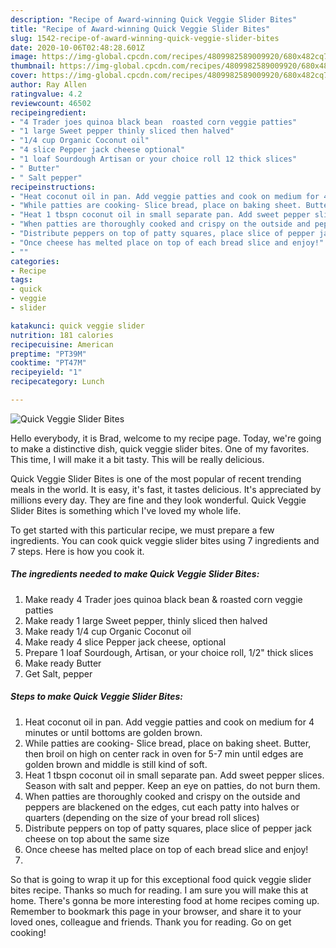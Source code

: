 ```yaml
---
description: "Recipe of Award-winning Quick Veggie Slider Bites"
title: "Recipe of Award-winning Quick Veggie Slider Bites"
slug: 1542-recipe-of-award-winning-quick-veggie-slider-bites
date: 2020-10-06T02:48:28.601Z
image: https://img-global.cpcdn.com/recipes/4809982589009920/680x482cq70/quick-veggie-slider-bites-recipe-main-photo.jpg
thumbnail: https://img-global.cpcdn.com/recipes/4809982589009920/680x482cq70/quick-veggie-slider-bites-recipe-main-photo.jpg
cover: https://img-global.cpcdn.com/recipes/4809982589009920/680x482cq70/quick-veggie-slider-bites-recipe-main-photo.jpg
author: Ray Allen
ratingvalue: 4.2
reviewcount: 46502
recipeingredient:
- "4 Trader joes quinoa black bean  roasted corn veggie patties"
- "1 large Sweet pepper thinly sliced then halved"
- "1/4 cup Organic Coconut oil"
- "4 slice Pepper jack cheese optional"
- "1 loaf Sourdough Artisan or your choice roll 12 thick slices"
- " Butter"
- " Salt pepper"
recipeinstructions:
- "Heat coconut oil in pan. Add veggie patties and cook on medium for 4 minutes or until bottoms are golden brown."
- "While patties are cooking- Slice bread, place on baking sheet. Butter, then broil on high on center rack in oven for 5-7 min until edges are golden brown and middle is still kind of soft."
- "Heat 1 tbspn coconut oil in small separate pan. Add sweet pepper slices. Season with salt and pepper. Keep an eye on patties, do not burn them."
- "When patties are thoroughly cooked and crispy on the outside and peppers are blackened on the edges, cut each patty into halves or quarters (depending on the size of your  bread roll slices)"
- "Distribute peppers on top of patty squares, place slice of pepper jack cheese on top about the same size"
- "Once cheese has melted place on top of each bread slice and enjoy!"
- ""
categories:
- Recipe
tags:
- quick
- veggie
- slider

katakunci: quick veggie slider 
nutrition: 181 calories
recipecuisine: American
preptime: "PT39M"
cooktime: "PT47M"
recipeyield: "1"
recipecategory: Lunch

---
```



![Quick Veggie Slider Bites](https://img-global.cpcdn.com/recipes/4809982589009920/680x482cq70/quick-veggie-slider-bites-recipe-main-photo.jpg)

Hello everybody, it is Brad, welcome to my recipe page. Today, we're going to make a distinctive dish, quick veggie slider bites. One of my favorites. This time, I will make it a bit tasty. This will be really delicious.

Quick Veggie Slider Bites is one of the most popular of recent trending meals in the world. It is easy, it's fast, it tastes delicious. It's appreciated by millions every day. They are fine and they look wonderful. Quick Veggie Slider Bites is something which I've loved my whole life.




To get started with this particular recipe, we must prepare a few ingredients. You can cook quick veggie slider bites using 7 ingredients and 7 steps. Here is how you cook it.

<!--inarticleads1-->

##### The ingredients needed to make Quick Veggie Slider Bites:

1. Make ready 4 Trader joes quinoa black bean &amp; roasted corn veggie patties
1. Make ready 1 large Sweet pepper, thinly sliced then halved
1. Make ready 1/4 cup Organic Coconut oil
1. Make ready 4 slice Pepper jack cheese, optional
1. Prepare 1 loaf Sourdough, Artisan, or your choice roll, 1/2&#34; thick slices
1. Make ready  Butter
1. Get  Salt, pepper




<!--inarticleads2-->

##### Steps to make Quick Veggie Slider Bites:

1. Heat coconut oil in pan. Add veggie patties and cook on medium for 4 minutes or until bottoms are golden brown.
1. While patties are cooking- Slice bread, place on baking sheet. Butter, then broil on high on center rack in oven for 5-7 min until edges are golden brown and middle is still kind of soft.
1. Heat 1 tbspn coconut oil in small separate pan. Add sweet pepper slices. Season with salt and pepper. Keep an eye on patties, do not burn them.
1. When patties are thoroughly cooked and crispy on the outside and peppers are blackened on the edges, cut each patty into halves or quarters (depending on the size of your  bread roll slices)
1. Distribute peppers on top of patty squares, place slice of pepper jack cheese on top about the same size
1. Once cheese has melted place on top of each bread slice and enjoy!
1. 




So that is going to wrap it up for this exceptional food quick veggie slider bites recipe. Thanks so much for reading. I am sure you will make this at home. There's gonna be more interesting food at home recipes coming up. Remember to bookmark this page in your browser, and share it to your loved ones, colleague and friends. Thank you for reading. Go on get cooking!
